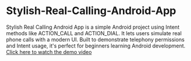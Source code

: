 # Stylish-Real-Calling-Android-App
Stylish Real Calling Android App is a simple Android project using Intent methods like ACTION_CALL and ACTION_DIAL. It lets users simulate real phone calls with a modern UI. Built to demonstrate telephony permissions and Intent usage, it's perfect for beginners learning Android development.
[Click here to watch the demo video](https://github.com/ashishchandel89/Stylish-Real-Callig-Android-App/blob/main/Screenrecording.Stylish-Callig-Android-App2.mp4?raw=true)
